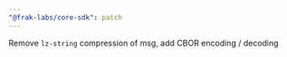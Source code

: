 ```yaml
---
"@frak-labs/core-sdk": patch
---
```


Remove `lz-string` compression of msg, add CBOR encoding / decoding

